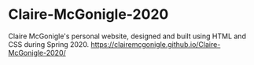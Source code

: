 # Claire-McGonigle-2020
Claire McGonigle's personal website, designed and built using HTML and CSS during Spring 2020.
https://clairemcgonigle.github.io/Claire-McGonigle-2020/

